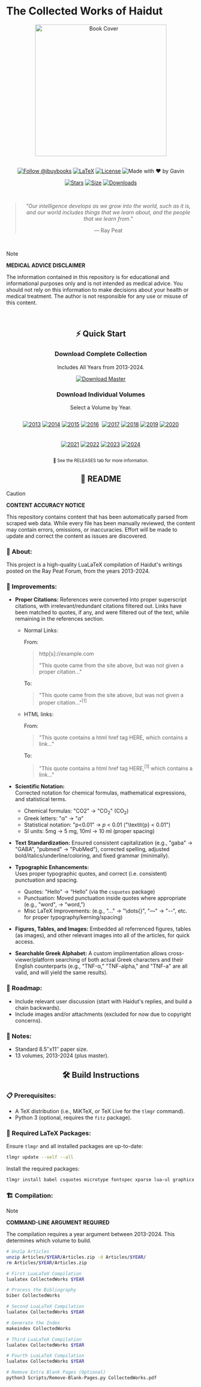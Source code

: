 # The Collected Works of Haidut

<div align="center">
  <img src="https://github.com/user-attachments/assets/77ff4f5d-0348-4ef5-9030-1837223ae059" width="350" alt="Book Cover">
  
  <br>
  <br>

  [![Follow @ibuybooks](https://img.shields.io/badge/Follow%20%40ibuybooks-000000?logo=X&logoColor=white&style=for-the-badge)](https://x.com/ibuybooks)
  [![LaTeX](https://img.shields.io/badge/LaTeX-008080?style=for-the-badge&logo=latex&logoColor=white)](#)
  [![License](https://img.shields.io/badge/Free%20for%20Non--Commercial%20Use-007bff?style=for-the-badge&logo=github&logoColor=white&labelColor=282828&color=007bff)](#)
  ![Made with ❤️ by Gavin](https://img.shields.io/badge/Made_with_❤️_by-Gavin-red?style=for-the-badge)
      
  [![Stars](https://img.shields.io/github/stars/ibuybooks/haidut-collected-works?style=for-the-badge&color=2F323A)](https://github.com/ibuybooks/haidut-collected-works/stargazers)
  [![Size](https://img.shields.io/github/repo-size/ibuybooks/haidut-collected-works?style=for-the-badge&color=2F323A)](https://github.com/ibuybooks/haidut-collected-works)
  [![Downloads](https://img.shields.io/github/downloads/ibuybooks/haidut-collected-works/total?style=for-the-badge&color=2F323A)](https://github.com/ibuybooks/haidut-collected-works/releases)

  <br>

  >*"Our intelligence develops as we grow into the world, such as it is, and our world includes things that we learn about, and the people that we learn from."*
  >
  > — Ray Peat
</div>

<br>

>[!NOTE]
> **MEDICAL ADVICE DISCLAIMER**
> 
> The information contained in this repository is for educational and informational purposes only and is not intended as medical advice. You should not rely on this information to make decisions about your health or medical treatment. The author is not responsible for any use or misuse of this content.

<br>

<div align="center">
  <h2>⚡ Quick Start</h2>
  <h3>Download Complete Collection</h3>
  <p>Includes All Years from 2013-2024.</p>
  
  [![Download Master][Master-Badge]][Master-Link]

  [Master-Badge]: https://img.shields.io/badge/📚_Download_Master_Collection-4f46e5?style=for-the-badge&logo=github&logoColor=white&labelColor=4b5563
  [Master-Link]: #
  
  <h3>Download Individual Volumes</h3>
  <p>Select a Volume by Year.</p>
  
  <div style="display: flex; flex-wrap: wrap; justify-content: center; gap: 8px; max-width: 800px; margin: 0 auto;">
    
  [![2013][2013-Badge]][2013-Link]
  [![2014][2014-Badge]][2014-Link]
  [![2015][2015-Badge]][2015-Link]
  [![2016][2016-Badge]][2016-Link]
  
  [![2017][2017-Badge]][2017-Link]
  [![2018][2018-Badge]][2018-Link]
  [![2019][2019-Badge]][2019-Link]
  [![2020][2020-Badge]][2020-Link]
  
  [![2021][2021-Badge]][2021-Link]
  [![2022][2022-Badge]][2022-Link]
  [![2023][2023-Badge]][2023-Link]
  [![2024][2024-Badge]][2024-Link]
  
  </div>

  [2013-Badge]: https://img.shields.io/badge/2013-4f46e5?style=for-the-badge&logo=document&logoColor=white
  [2013-Link]: #
  [2014-Badge]: https://img.shields.io/badge/2014-4f46e5?style=for-the-badge&logo=document&logoColor=white
  [2014-Link]: #
  [2015-Badge]: https://img.shields.io/badge/2015-4f46e5?style=for-the-badge&logo=document&logoColor=white
  [2015-Link]: #
  [2016-Badge]: https://img.shields.io/badge/2016-4f46e5?style=for-the-badge&logo=document&logoColor=white
  [2016-Link]: #
  [2017-Badge]: https://img.shields.io/badge/2017-4f46e5?style=for-the-badge&logo=document&logoColor=white
  [2017-Link]: #
  [2018-Badge]: https://img.shields.io/badge/2018-4f46e5?style=for-the-badge&logo=document&logoColor=white
  [2018-Link]: #
  [2019-Badge]: https://img.shields.io/badge/2019-4f46e5?style=for-the-badge&logo=document&logoColor=white
  [2019-Link]: #
  [2020-Badge]: https://img.shields.io/badge/2020-4f46e5?style=for-the-badge&logo=document&logoColor=white
  [2020-Link]: #
  [2021-Badge]: https://img.shields.io/badge/2021-4f46e5?style=for-the-badge&logo=document&logoColor=white
  [2021-Link]: #
  [2022-Badge]: https://img.shields.io/badge/2022-4f46e5?style=for-the-badge&logo=document&logoColor=white
  [2022-Link]: #
  [2023-Badge]: https://img.shields.io/badge/2023-4f46e5?style=for-the-badge&logo=document&logoColor=white
  [2023-Link]: #
  [2024-Badge]: https://img.shields.io/badge/2024-4f46e5?style=for-the-badge&logo=document&logoColor=white
  [2024-Link]: #

  <sup>📖 See the RELEASES tab for more information.</sup>
</div>

<div align="center">
  <h2>📌 README</h2>
</div>

>[!CAUTION]
> **CONTENT ACCURACY NOTICE**
> 
> This repository contains content that has been automatically parsed from scraped web data. While every file has been manually reviewed, the content may contain errors, omissions, or inaccuracies. Effort will be made to update and correct the content as issues are discovered.

<h3>📎 About:</h3>

This project is a high-quality LuaLaTeX compilation of Haidut's writings posted on the Ray Peat Forum, from the years 2013-2024.

<h3>📏 Improvements:</h3>

- **Proper Citations:**
  References were converted into proper superscript citations, with irrelevant/redundant citations filtered out. Links have been matched to quotes, if any, and were filtered out of the text, while remaining in the references section.
  - Normal Links:
    
    From:
    
    >http[s]://example.com
    >
    >"This quote came from the site above, but was not given a proper citation..."

    To:
    
    >"This quote came from the site above, but was not given a proper citation..."<sup>[1]</sup>
    
  - HTML links:
 
    From:
    
    >"This quote contains a html href tag HERE, which contains a link..."

    To:
    
    >"This quote contains a html href tag HERE,<sup>[1]</sup> which contains a link..."

- **Scientific Notation:**  
  Corrected notation for chemical formulas, mathematical expressions, and statistical terms.
  - Chemical formulas: "CO2" → "CO<sub>2</sub>" (CO$_{2}$)
  - Greek letters: "α" → "$\alpha$"
  - Statistical notation: "p<0.01" → *p* < 0.01 ("\textit{p} < 0.01")
  - SI units: 5mg → 5 mg, 10ml → 10 ml (proper spacing)

- **Text Standardization:**
  Ensured consistent capitalization (e.g., "gaba" → "GABA", "pubmed" → "PubMed"), corrected spelling, adjusted bold/italics/underline/coloring, and fixed grammar (minimally).

- **Typographic Enhancements:**  
  Uses proper typographic quotes, and correct (i.e. consistent) punctuation and spacing.
  - Quotes: "Hello" → “Hello” (via the `csquotes` package)
  - Punctuation: Moved punctuation inside quotes where appropriate (e.g., "word", → "word,")
  - Misc LaTeX Improvements: (e.g., "..." → "\dots{}", "—" → "--", etc. for proper typography/kerning/spacing)

- **Figures, Tables, and Images:**
  Embedded all referrenced figures, tables (as images), and other relevant images into all of the articles, for quick access.

- **Searchable Greek Alphabet:**
  A custom implimentation allows cross-viewer/platform searching of both actual Greek characters and their English counterparts (e.g., "TNF-α," "TNF-alpha," and "TNF-a" are all valid, and will yield the same results).

<h3>🚧 Roadmap:</h3>

- Include relevant user discussion (start with Haidut's replies, and build a chain backwards).
- Include images and/or attachments (excluded for now due to copyright concerns).

<h3>🔖 Notes:</h3>

- Standard 8.5ʺx11ʺ paper size.
- 13 volumes, 2013-2024 (plus master).

<div align="center">
  <h2>🛠️ Build Instructions</h2>
</div>

<h3>📋 Prerequisites:</h3>

- A TeX distribution (i.e., MiKTeX, or TeX Live for the `tlmgr` command).
- Python 3 (optional, requires the `fitz` package).

<h3>🔧 Required LaTeX Packages:</h3>

Ensure `tlmgr` and all installed packages are up-to-date:

```bash
tlmgr update --self --all
```

Install the required packages:

```bash
tlmgr install babel csquotes microtype fontspec xparse lua-ul graphicx adjustbox xurl extdash hyperref fancyhdr changepage makeidx xstring titlesec tcolorbox chemfig luacode luacolor tikz chngcntr enumitem etoolbox truncate unicode-math tufte-latex
```

<h3>🏗️ Compilation:</h3>

>[!NOTE]
> **COMMAND-LINE ARGUMENT REQUIRED**
> 
> The compilation requires a year argument between 2013-2024. This determines which volume to build.

```bash
# Unzip Articles
unzip Articles/$YEAR/Articles.zip -d Articles/$YEAR/
rm Articles/$YEAR/Articles.zip

# First LuaLaTeX Compilation
lualatex CollectedWorks $YEAR

# Process the Bibliography
biber CollectedWorks

# Second LuaLaTeX Compilation
lualatex CollectedWorks $YEAR

# Generate the Index
makeindex CollectedWorks

# Third LuaLaTeX Compilation
lualatex CollectedWorks $YEAR

# Fourth LuaLaTeX Compilation
lualatex CollectedWorks $YEAR

# Remove Extra Blank Pages (Optional)
python3 Scripts/Remove-Blank-Pages.py CollectedWorks.pdf
```

